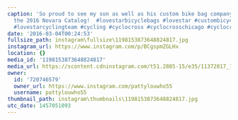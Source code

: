```yaml
---
caption: 'So proud to see my son as well as his custom bike bag company featured in
  the 2016 Novara Catalog!  #lovestarbicyclebags #lovestar #custombicyclebags #cyclingchicago
  #lovestarcyclingteam #cycling #cyclocross #cyclocrosschicago #cyclocrossinthemidwest'
date: '2016-03-04T00:24:53'
fullsize_path: instagram\fullsize\1198153873648824817.jpg
instagram_url: https://www.instagram.com/p/BCgspmZGLHx
location: {}
media_id: '1198153873648824817'
media_url: https://scontent.cdninstagram.com/t51.2885-15/e35/11372017_198674157166786_28856952_n.jpg?ig_cache_key=MTE5ODE1Mzg3MzY0ODgyNDgxNw%3D%3D.2
owner:
  id: '720746579'
  owner_url: https://www.instagram.com/pattylouwho55
  username: pattylouwho55
thumbnail_path: instagram\thumbnails\1198153873648824817.jpg
utc_date: 1457051093
---
```

